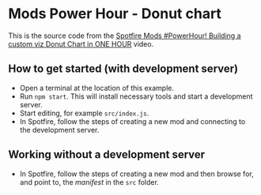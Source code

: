 # Mods Power Hour - Donut chart

This is the source code from the [Spotfire Mods #PowerHour! Building a custom viz Donut Chart in ONE HOUR](https://youtu.be/67o1-2p9VvI) video.

## How to get started (with development server)

- Open a terminal at the location of this example.
- Run `npm start`. This will install necessary tools and start a development server.
- Start editing, for example `src/index.js`.
- In Spotfire, follow the steps of creating a new mod and connecting to the development server.

## Working without a development server

- In Spotfire, follow the steps of creating a new mod and then browse for, and point to, the _manifest_ in the `src` folder.